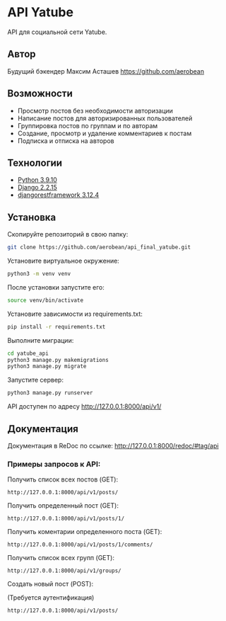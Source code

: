 # API Yatube

API для социальной сети Yatube.

## Автор

Будущий бэкендер Максим Асташев
https://github.com/aerobean

## Возможности

- Просмотр постов без необходимости авторизации
- Написание постов для авторизированных пользователей
- Группировка постов по группам и по авторам
- Создание, просмотр и удаление комментариев к постам
- Подписка и отписка на авторов

## Технологии

- [Python 3.9.10](https://www.python.org)
- [Django 2.2.15](https://www.djangoproject.com)
- [djangorestframework 3.12.4](https://www.django-rest-framework.org)


## Установка

Скопируйте репозиторий в свою папку:
```sh
git clone https://github.com/aerobean/api_final_yatube.git
```

Установите виртуальное окружение:
```sh
python3 -m venv venv
```

После установки запустите его:
```sh
source venv/bin/activate
```

Установите зависимости из requirements.txt:
```sh
pip install -r requirements.txt
```

Выполните миграции:
```sh
cd yatube_api
python3 manage.py makemigrations
python3 manage.py migrate
```

Запустите сервер:
```sh
python3 manage.py runserver
```

API доступен по адресу http://127.0.0.1:8000/api/v1/

## Документация

Документация в ReDoc по ссылке: http://127.0.0.1:8000/redoc/#tag/api

### Примеры запросов к API:

Получить список всех постов (GET):
```
http://127.0.0.1:8000/api/v1/posts/
```

Получить определенный пост (GET):
```
http://127.0.0.1:8000/api/v1/posts/1/
```

Получить коментарии определенного поста (GET):
```
http://127.0.0.1:8000/api/v1/posts/1/comments/
```

Получить список всех групп (GET):
```
http://127.0.0.1:8000/api/v1/groups/
```

Создать новый пост (POST):

(Требуется аутентификация)
```
http://127.0.0.1:8000/api/v1/posts/
```
